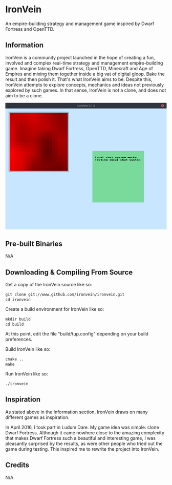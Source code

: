 # IronVein

An empire-building strategy and management game inspired by Dwarf Fortress and OpenTTD.

## Information

IronVein is a community project launched in the hope of creating a fun, involved and complex real-time strategy and management empire-building game. Imagine taking Dwarf Fortress, OpenTTD, Minecraft and Age of Empires and mixing them together inside a big vat of digital gloop. Bake the result and then polish it. That's what IronVein aims to be. Despite this, IronVein attempts to explore concepts, mechanics and ideas not previously explored by such games. In that sense, IronVein is not a clone, and does not aim to be a clone.

![alt tag](https://raw.githubusercontent.com/ironvein/ironvein/master/misc/screen0.png "A screenshot of the current testing state of IronVein")

## Pre-built Binaries

N/A

## Downloading & Compiling From Source

Get a copy of the IronVein source like so:

```
git clone git://www.github.com/ironvein/ironvein.git
cd ironvein
```

Create a build environment for IronVein like so:

```
mkdir build
cd build
```

At this point, edit the file "build/tup.config" depending on your build preferences.

Build IronVein like so:

```
cmake ..
make
```

Run IronVein like so:

```
./ironvein
```

## Inspiration

As stated above in the Information section, IronVein draws on many different games as inspiration.

In April 2016, I took part in Ludum Dare. My game idea was simple: clone Dwarf Fortress. Although it came nowhere close to the amazing complexity that makes Dwarf Fortress such a beautiful and interesting game, I was pleasantly surprised by the results, as were other people who tried out the game during testing. This inspired me to rewrite the project into IronVein.

## Credits

N/A

